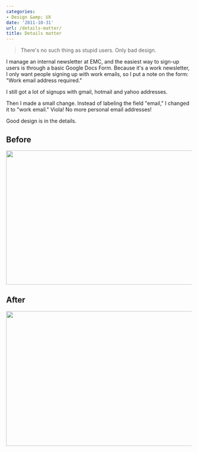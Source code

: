 ```yaml
---
categories:
- Design &amp; UX
date: '2011-10-31'
url: /details-matter/
title: Details matter
---
```


<blockquote>There's no such thing as stupid users. Only bad design.</blockquote>

I manage an internal newsletter at EMC, and the easiest way to sign-up users is through a basic Google Docs Form. Because it's a work newsletter, I only want people signing up with work emails, so I put a note on the form: "Work email address required."

I still got a lot of signups with gmail, hotmail and yahoo addresses.

Then I made a small change. Instead of labeling the field "email," I changed it to "work email." Viola! No more personal email addresses!

Good design is in the details.

<h2>Before</h2>

<img src="https://gomakethings.com/wp-content/uploads/2011/10/UI-Before.png" alt="" title="UI-Before" width="560" height="364" class="aligncenter size-full wp-image-1674" />

<h2>After</h2>

<img src="https://gomakethings.com/wp-content/uploads/2011/10/UI-After.png" alt="" title="UI-After" width="560" height="366" class="aligncenter size-full wp-image-1673" />